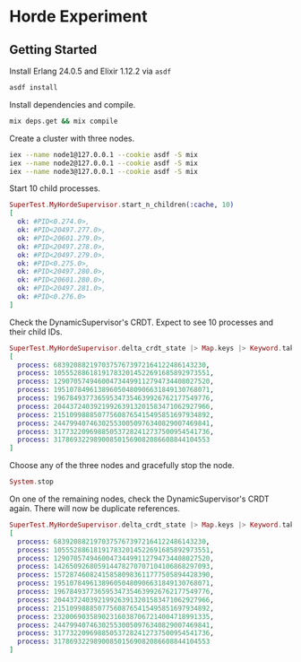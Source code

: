 # Horde Experiment

## Getting Started

Install Erlang 24.0.5 and Elixir 1.12.2 via `asdf`

```bash
asdf install
```

Install dependencies and compile.

```bash
mix deps.get && mix compile
```

Create a cluster with three nodes.

```bash
iex --name node1@127.0.0.1 --cookie asdf -S mix
iex --name node2@127.0.0.1 --cookie asdf -S mix
iex --name node3@127.0.0.1 --cookie asdf -S mix
```

Start 10 child processes.

```elixir
SuperTest.MyHordeSupervisor.start_n_children(:cache, 10)
[
  ok: #PID<0.274.0>,
  ok: #PID<20497.277.0>,
  ok: #PID<20601.279.0>,
  ok: #PID<20497.278.0>,
  ok: #PID<20497.279.0>,
  ok: #PID<0.275.0>,
  ok: #PID<20497.280.0>,
  ok: #PID<20601.280.0>,
  ok: #PID<20497.281.0>,
  ok: #PID<0.276.0>
]
```

Check the DynamicSupervisor's CRDT. Expect to see 10 processes and their child IDs.

```elixir
SuperTest.MyHordeSupervisor.delta_crdt_state |> Map.keys |> Keyword.take([:process])
[
  process: 68392088219703757673972164122486143230,
  process: 105552886181917832014522691685892973551,
  process: 129070574946004734499112794734408027520,
  process: 195107849613896050480906631849130768071,
  process: 196784937736595347354639926762177549776,
  process: 204437240392199263913201583471062927966,
  process: 215109988850775608765415495851697934892,
  process: 244799407463025530050976340829007469841,
  process: 317732209698850537282412737500954541736,
  process: 317869322989008501569082086608844104553
]
```

Choose any of the three nodes and gracefully stop the node.

```elixir
System.stop
```

On one of the remaining nodes, check the DynamicSupervisor's CRDT again. There will now be duplicate references.

```elixir
SuperTest.MyHordeSupervisor.delta_crdt_state |> Map.keys |> Keyword.take([:process])
[
  process: 68392088219703757673972164122486143230,
  process: 105552886181917832014522691685892973551,
  process: 129070574946004734499112794734408027520,
  process: 142650926805914478270707104106868297093,
  process: 157287460824158580983611777505894428390,
  process: 195107849613896050480906631849130768071,
  process: 196784937736595347354639926762177549776,
  process: 204437240392199263913201583471062927966,
  process: 215109988850775608765415495851697934892,
  process: 232006903589023160387067214004718991335,
  process: 244799407463025530050976340829007469841,
  process: 317732209698850537282412737500954541736,
  process: 317869322989008501569082086608844104553
]
```